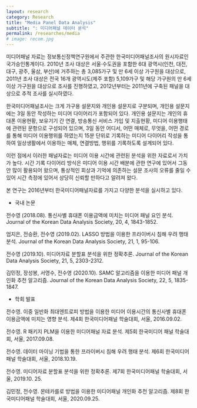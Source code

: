 ```yaml
---
layout: research
category: Research
title: "Media Panel Data Analysis"
subtitle: ": 미디어패널 데이터 분석"
permalink: /researches/media
# image: recom.jpg
---
```


미디어패널 자료는 정보통신정책연구원에서 주관한 한국미디어패널조사의 원시자료인 국가승인통계이다. 2010년 조사 대상은 서울·수도권을 포함한 6대 광역시(인천, 대전, 대구, 광주, 울삼, 부산)에 거주하는 총 3,085가구 및 만 6세 이상 가구원을 대상으로, 2011년 조사 대상은 전국 16개 광역시도(제주 포함) 5,109가구 및 해당 가구원의 만 6세 이상 가구원을 대상으로 조사를 진행하였고, 2012년부터는 2011년에 구축된 패널을 대상으로 추적 조사를 실시하였다. 

한국미디어패널조사는 크게 가구용 설문지와 개인용 설문지로 구분되며, 개인용 설문지에는 3일 동안 작성하는 미디어 다이어리가 포함되어 있다. 개인용 설문지는 개인의 휴대폰 이용현황, 보유기기 간 연결, 방송통신 서비스 가입 및 지출현황, 미디어 이용행태에 관련된 문항으로 구성되어 있으며, 3일 동안 어디서, 어떤 매체로, 무엇을, 어떤 경로를 통해 미디어 이용행위를 하였는지 15분 단위로 기록하는 미디어 다이어리 작성을 통하여 일상생활에서 이용하는 매체, 연결방법, 행위를 기록하도록 설계되어 있다. 

이런 점에서 이러한 패널자료는 미디어 이용 시간에 관련된 분석을 위한 자료로서 가치가 높다. 시간 기록 다이어리 방식은 미디어 이용 시간 배분에 관한 연구에 있어서 그동안 많이 활용되어 왔으며, 통상적인 회상과 기억에 의존하는 설문 조사의 오류를 줄일 수 있어 시간 측정에 있어서 상당히 신뢰할 만하다고 알려져 왔다.

본 연구는 2016년부터 한국미디어패널자료를 가지고 다양한 분석을 실시하고 있다. 

* 국내 논문 

전수영 (2018.08). 통신사별 휴대폰 이용금액에 미치는 미디어 패널 요인  분석. Journal of the Korean Data Analysis Society, 20, 4, 1843-1852.

엄지은, 전승환, 전수영 (2019.02). LASSO 방법을 이용한 프라이버시 침해 우려 행태 분석. Journal of the Korean Data Analysis Society, 21, 1, 95-106.

전수영 (2019.10). 미디어자료 분할표 분석을 위한 정확추론. Journal of the Korean Data Analysis Society, 21, 5, 2303-2312.

김민정, 장성봉, 서영수, 전수영 (2020.10). SAMC 알고리즘을 이용한 미디어 패널 개인화 추천 알고리즘. Journal of the Korean Data Analysis Society, 22, 5, 1835-1847.

* 학회 발표

전수영. 이중 일반화 최대엔트로피 방법을 이용한 미디어 이용시간의 통신사별 휴대폰 이용금액에 미치는 영향 분석. 제4회 한국미디어패널 학술대회, 서울, 2016.09.02.

전수영. R 패키지 PLM을 이용한 미디어패널 자료 분석. 제5회 한국미디어 패널 학술대회, 서울, 2017.09.08.

전수영. 데이터 마이닝 기법을 통한 프라이버시 침해 우려 행태 분석. 제6회 한국미디어 패널 학술대회, 서울, 2018.10.19.

전수영. 미디어자료 분할표 분석을 위한 정확추론. 제7회 한국미디어패널 학술대회, 서울, 2019.10. 25.

김민정, 전수영. 몬테카를로 방법을 이용한 미디어패널 개인화 추천 알고리즘. 제8회 한국미디어패널 학술대회, 서울, 2020.09.25.
